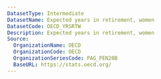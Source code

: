 ```yaml
---
DatasetType: Intermediate
DatasetName: Expected years in retirement, women 
DatasetCode: OECD_YRSRTW
Description: Expected years in retirement, women
Source:
  OrganizationName: OECD
  OrganizationCode: OECD
  OrganizationSeriesCode: PAG_PEN20B
  BaseURL: https://stats.oecd.org/
---
```


